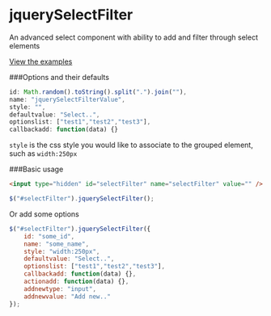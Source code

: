 jquerySelectFilter
==================

An advanced select component with ability to add and filter through select elements



[View the examples](https://rawgit.com/andrewodendaal/jquerySelectFilter/master/examples.html)


###Options and their defaults

```javascript
id: Math.random().toString().split(".").join(""),
name: "jquerySelectFilterValue",
style: "",
defaultvalue: "Select..",
optionslist: ["test1","test2","test3"],
callbackadd: function(data) {}
```

`style` is the css style you would like to associate to the grouped element, such as `width:250px`

###Basic usage

```html
<input type="hidden" id="selectFilter" name="selectFilter" value="" />
```

```javascript
$("#selectFilter").jquerySelectFilter();
```

Or add some options
```javascript
$("#selectFilter").jquerySelectFilter({
	id: "some_id",
	name: "some_name",
	style: "width:250px",
	defaultvalue: "Select..",
	optionslist: ["test1","test2","test3"],
	callbackadd: function(data) {},
	actionadd: function(data) {},
	addnewtype: "input",
	addnewvalue: "Add new.."
});
```
```
